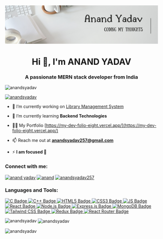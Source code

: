 ![logo](https://github.com/ANANDSYADAV/ANANDSYADAV/blob/main/GitHub%20Banner.png)

<h1 align="center">Hi 👋, I'm ANAND YADAV</h1>
<h3 align="center">A passionate MERN stack developer from India</h3>

<p align="left"> <img src="https://komarev.com/ghpvc/?username=anandsyadav&label=Profile%20views&color=0e75b6&style=flat" alt="anandsyadav" /> </p>

<p align="left"> <a href="https://github.com/ryo-ma/github-profile-trophy"><img src="https://github-profile-trophy.vercel.app/?username=anandsyadav" alt="anandsyadav" /></a> </p>

- 🔭 I’m currently working on [Library Management System](https://github.com/ANANDSYADAV/Library-Management-System)

- 🌱 I’m currently learning **Backend Technologies**

- 👨‍💻 My Portfolio [https://my-dev-folio-eight.vercel.app/](https://my-dev-folio-eight.vercel.app/)

- 📫 Reach me out at **anandsyadav257@gmail.com**

- ⚡ **I am focused 🎯**

<h3 align="left">Connect with me:</h3>
<p align="left">
<a href="https://linkedin.com/in/anand yadav" target="blank"><img align="center" src="https://raw.githubusercontent.com/rahuldkjain/github-profile-readme-generator/master/src/images/icons/Social/linked-in-alt.svg" alt="anand yadav" height="30" width="40" /></a>
<a href="https://stackoverflow.com/users/anand" target="blank"><img align="center" src="https://raw.githubusercontent.com/rahuldkjain/github-profile-readme-generator/master/src/images/icons/Social/stack-overflow.svg" alt="anand" height="30" width="40" /></a>
<a href="https://instagram.com/anandsyadav257" target="blank"><img align="center" src="https://raw.githubusercontent.com/rahuldkjain/github-profile-readme-generator/master/src/images/icons/Social/instagram.svg" alt="anandsyadav257" height="30" width="40" /></a>
</p>

<h3 align="left">Languages and Tools:</h3>
<a href="https://www.w3schools.com/c/c_intro.php?external_link=true">
    <img src="https://img.shields.io/badge/C-00599C?style=for-the-badge&logo=c&logoColor=white" alt="C Badge"/>
</a>
<a href="https://www.w3schools.com/cpp/cpp_intro.asp">
    <img src="https://img.shields.io/badge/C%2B%2B-00599C?style=for-the-badge&logo=c%2B%2B&logoColor=white" alt="C++ Badge"/>
</a>
<a href="https://www.geeksforgeeks.org/html5-introduction/">
    <img src="https://img.shields.io/badge/HTML5-E34F26?style=for-the-badge&logo=html5&logoColor=white" alt="HTML5 Badge"/>
</a>
<a href="https://www.w3schools.com/css/css_intro.asp">
    <img src="https://img.shields.io/badge/CSS3-1572B6?style=for-the-badge&logo=css3&logoColor=white" alt="CSS3 Badge"/>
</a>
<a href="https://developer.mozilla.org/en-US/docs/Web/JavaScript">
    <img src="https://img.shields.io/badge/JavaScript-F7DF1E?style=for-the-badge&logo=javascript&logoColor=black" alt="JS Badge"/>
</a>
<a href="https://react.dev/">
    <img src="	https://img.shields.io/badge/React-20232A?style=for-the-badge&logo=react&logoColor=61DAFB" alt="React Badge"/>
</a>
<a href="https://nodejs.org/en">
    <img src="https://img.shields.io/badge/Node.js-43853D?style=for-the-badge&logo=node.js&logoColor=white" alt="Node.js Badge"/>
</a>
<a href="https://expressjs.com/">
    <img src="https://img.shields.io/badge/Express.js-404D59?style=for-the-badge" alt="Express.js Badge"/>
</a>
<a href="https://www.mongodb.com/">
    <img src="https://img.shields.io/badge/MongoDB-4EA94B?style=for-the-badge&logo=mongodb&logoColor=white" alt="MongoDB Badge"/>
</a>
<a href="https://tailwindcss.com/">
    <img src="https://img.shields.io/badge/Tailwind_CSS-38B2AC?style=for-the-badge&logo=tailwind-css&logoColor=white" alt="Tailwind CSS Badge"/>
</a>
<a href="https://redux.js.org/">
    <img src="https://img.shields.io/badge/Redux-593D88?style=for-the-badge&logo=redux&logoColor=white" alt="Redux Badge"/>
</a>
<a href="https://reactrouter.com/">
    <img src="https://img.shields.io/badge/React_Router-CA4245?style=for-the-badge&logo=react-router&logoColor=white" alt="React Router Badge"/>
</a>

<p><img align="left" src="https://github-readme-stats.vercel.app/api/top-langs?username=anandsyadav&show_icons=true&locale=en&layout=compact" alt="anandsyadav" /></p>

<p>&nbsp;<img align="center" src="https://github-readme-stats.vercel.app/api?username=anandsyadav&show_icons=true&locale=en" alt="anandsyadav" /></p>

<p><img align="center" src="https://github-readme-streak-stats.herokuapp.com/?user=anandsyadav&" alt="anandsyadav" /></p>
